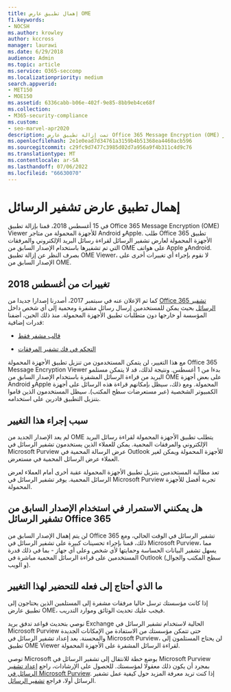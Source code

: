```yaml
---
title: إهمال تطبيق عارض OME
f1.keywords:
- NOCSH
ms.author: krowley
author: kccross
manager: laurawi
ms.date: 6/29/2018
audience: Admin
ms.topic: article
ms.service: O365-seccomp
ms.localizationpriority: medium
search.appverid:
- MET150
- MOE150
ms.assetid: 6336cabb-b06e-402f-9e85-8bb9eb4ce68f
ms.collection:
- M365-security-compliance
ms.custom:
- seo-marvel-apr2020
description: تمت إزالة تطبيق عارض Office 365 Message Encryption (OME) من متاجر Android وApple في عام 2018.
ms.openlocfilehash: 2e1e0ead7d34761a3159b4b51368ea4460acb596
ms.sourcegitcommit: c29fc9d7477c3985d02d7a956a9f4b311c4d9c76
ms.translationtype: MT
ms.contentlocale: ar-SA
ms.lasthandoff: 07/06/2022
ms.locfileid: "66630070"
---
```

# <a name="deprecating-message-encryption-viewer-app"></a>إهمال تطبيق عارض تشفير الرسائل

في 15 أغسطس 2018، قمنا بإزالة تطبيق Office 365 Message Encryption (OME) Viewer للأجهزة المحمولة من متاجر Android وApple. طلب Office 365 تطبيق الأجهزة المحمولة لعارض تشفير الرسائل لقراءة رسائل البريد الإلكتروني والمرفقات التي تم تشفيرها باستخدام الإصدار السابق من OME على هواتف Apple وAndroid. بصرف النظر عن إزالة تطبيق OME Viewer، لا نقوم بإجراء أي تغييرات أخرى على الإصدار السابق من OME.
  
## <a name="changes-from-august-2018"></a>تغييرات من أغسطس 2018

كما تم الإعلان عنه في سبتمبر 2017، أصدرنا إصدارا جديدا من [Office 365 تشفير الرسائل](https://aka.ms/ome2017) بحيث يمكن للمستخدمين إرسال رسائل مشفرة ومحمية إلى أي شخص داخل المؤسسة أو خارجها دون متطلبات تطبيق الأجهزة المحمولة. منذ ذلك الحين، أضفنا قدرات إضافية:
  
- [قالب مشفر فقط](https://aka.ms/encryptonly)

- [التحكم في فك تشفير المرفقات](https://techcommunity.microsoft.com/t5/Security-Privacy-and-Compliance/Admin-control-for-attachments-now-available-in-Office-365/ba-p/204007)

مع هذا التغيير، لن يتمكن المستخدمون من تنزيل تطبيق الأجهزة المحمولة Office 365 Message Encryption Viewer بدءا من 1 أغسطس. ونتيجة لذلك، قد لا يتمكن مستلمو البريد من قراءة الرسائل المشفرة باستخدام الإصدار السابق من OME على بعض أجهزة Android وApple المحمولة. ومع ذلك، سيظل بإمكانهم قراءة هذه الرسائل على أجهزة الكمبيوتر الشخصية (عبر مستعرضات سطح المكتب). سيظل المستخدمون الذين قاموا بتنزيل التطبيق قادرين على استخدامه.
  
## <a name="why-this-change-was-made"></a>سبب إجراء هذا التغيير

لم يعد الإصدار الجديد من OME يتطلب تطبيق الأجهزة المحمولة لقراءة رسائل البريد الإلكتروني والمرفقات المحمية. يمكن للعملاء الذين يستخدمون تشفير الرسائل في Microsoft Purview عرض الرسالة المحمية في Outlook للأجهزة المحمولة ويمكن لغير العملاء عرض الرسائل المحمية في مستعرض.
  
تعد مطالبة المستخدمين بتنزيل تطبيق الأجهزة المحمولة عقبة أخرى أمام العملاء لعرض الرسائل المحمية. يوفر تشفير الرسائل في Microsoft Purview تجربة أفضل للأجهزة المحمولة.
  
## <a name="can-i-still-use-the-previous-version-of-office-365-message-encryption"></a>هل يمكنني الاستمرار في استخدام الإصدار السابق من تشفير الرسائل Office 365

لن يتم إهمال الإصدار السابق من Office 365 تشفير الرسائل في الوقت الحالي، ومع ذلك، قمنا بإجراء تحسينات كبيرة على تشفير الرسائل في Microsoft Purview، مما يسهل تشفير البيانات الحساسة وحمايتها لأي شخص وعلى أي جهاز - بما في ذلك قدرة المستخدمين على قراءة الرسائل المحمية مباشرة في Outlook (سطح المكتب والجوال و  الويب).
  
## <a name="what-do-i-need-to-do-to-prepare-for-this-change"></a>ما الذي أحتاج إلى فعله للتحضير لهذا التغيير

إذا كانت مؤسستك ترسل حاليا مرفقات مشفرة إلى المستلمين الذين يحتاجون إلى تطبيق عارض OME، فيجب عليك تحديث الوثائق وموارد التدريب.
  
نوصي بتحديث قواعد تدفق بريد Exchange الحالية لاستخدام تشفير الرسائل في Microsoft Purview حتى تتمكن مؤسستك من الاستفادة من الإمكانات الجديدة والمحسنة. بعد إعداد تشفير الرسائل في Microsoft Purview، لن يحتاج المستلمون إلى تطبيق OME Viewer لقراءة الرسائل المشفرة على الأجهزة المحمولة.
  
توصي Microsoft بوضع خطة للانتقال إلى تشفير الرسائل في Microsoft Purview بمجرد أن يكون ذلك معقولا لمؤسستك. للحصول على الإرشادات، راجع [إعداد تشفير الرسائل في Microsoft Purview](set-up-new-message-encryption-capabilities.md). إذا كنت تريد معرفة المزيد حول كيفية عمل تشفير الرسائل أولا، فراجع [تشفير الرسائل](ome.md).
